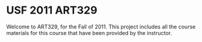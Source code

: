 USF 2011 ART329
===============

Welcome to ART329, for the Fall of 2011. This project includes all the course materials for this course that have been provided by the instructor.
